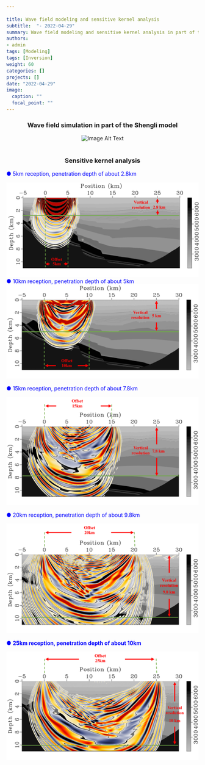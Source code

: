 ```yaml
---

title: Wave field modeling and sensitive kernel analysis
subtitle:  "- 2022-04-29"
summary: Wave field modeling and sensitive kernel analysis in part of the Shengli model
authors:
- admin
tags: [Modeling]
tags: [Inversion]
weight: 60
categories: []
projects: []
date: "2022-04-29"
image:
  caption: ""
  focal_point: ""
---
```


### <center>Wave field simulation in part of the Shengli model<center>

<div style="text-align: center;">
  <img src="./Wave field modeling and sensitive kernel analysis.assets/snap_2.gif" alt="Image Alt Text" style="max-width: 100%; height: auto;">
</div>
<br />

### <center>Sensitive kernel analysis<center>

 <font color=blue> ● 5km reception, penetration depth of about 2.8km</font>

<div style="text-align: center;">
  <img src="./Wave field modeling and sensitive kernel analysis.assets/图片1.png" alt="Image Alt Text" style="max-width: 100%; height: auto;">
</div>
<font color=blue> ● 10km reception, penetration depth of about 5km</font>

<div style="text-align: center;">
  <img src="./Wave field modeling and sensitive kernel analysis.assets/图片2.png" alt="Image Alt Text" style="max-width: 100%; height: auto;">
</div>



<font color=blue> ● 15km reception, penetration depth of about 7.8km</font>

<div style="text-align: center;">
  <img src="Wave field modeling and sensitive kernel analysis.assets/图片3.png" alt="Image Alt Text" style="max-width: 100%; height: auto;">
</div>



<font color=blue>● 20km reception, penetration depth of about 9.8km</font>

<div style="text-align: center;">
  <img src="./Wave field modeling and sensitive kernel analysis.assets/图片4.png" alt="Image Alt Text" style="max-width: 100%; height: auto;">
</div>



<font color=blue> ● **25km reception, penetration depth of about 10km**</font>

<div style="text-align: center;">
  <img src="./Wave field modeling and sensitive kernel analysis.assets/图片5.png" alt="Image Alt Text" style="max-width: 100%; height: auto;">
</div>


















